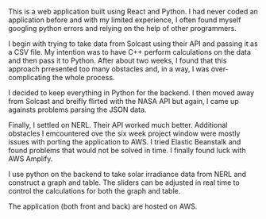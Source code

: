 This is a web application built using React and Python. I had never coded an application before and with my limited experience, I often found myself googling python errors and relying on the help of other programmers. 

I begin with trying to take data from Solcast using their API and passing it as a CSV file. My intention was to have C++ perform calculations on the data and then pass it to Python. After about two weeks, I found that this approach prresented too many obstacles and, in a way, I was over-complicating the whole process.

I decided to keep everything in Python for the backend. I then moved away from Solcast and breifly flirted with the NASA API but again, I came up againsts problems parsing the JSON data.

Finally, I settled on NERL. Their API worked much better. Additional obstacles I emcountered ove the six week project window were mostly issues with porting the application to AWS. I tried Elastic Beanstalk and found problems that would not be solved in time. I finally found luck with AWS Amplify. 

I use python on the backend to take solar irradiance data from NERL and construct a graph and table.
The sliders can be adjusted in real time to control the calculations for both the graph and table. 

The application (both front and back) are hosted on AWS.
